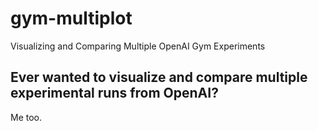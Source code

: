 # gym-multiplot
Visualizing and Comparing Multiple OpenAI Gym Experiments

## Ever wanted to visualize and compare multiple experimental runs from OpenAI?
Me too.

